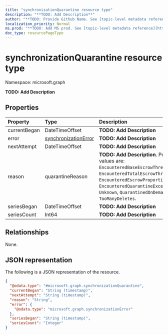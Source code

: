```yaml
---
title: "synchronizationQuarantine resource type"
description: "**TODO: Add Description**"
author: "**TODO: Provide Github Name. See [topic-level metadata reference](https://msgo.azurewebsites.net/add/document/guidelines/metadata.html#topic-level-metadata)**"
localization_priority: Normal
ms.prod: "**TODO: Add MS prod. See [topic-level metadata reference](https://msgo.azurewebsites.net/add/document/guidelines/metadata.html#topic-level-metadata)**"
doc_type: resourcePageType
---
```


# synchronizationQuarantine resource type


Namespace: microsoft.graph

**TODO: Add Description**

## Properties
|Property|Type|Description|
|:---|:---|:---|
|currentBegan|DateTimeOffset|**TODO: Add Description**|
|error|[synchronizationError](../resources/synchronizationerror.md)|**TODO: Add Description**|
|nextAttempt|DateTimeOffset|**TODO: Add Description**|
|reason|quarantineReason|**TODO: Add Description**. Possible values are: `EncounteredBaseEscrowThreshold`, `EncounteredTotalEscrowThreshold`, `EncounteredEscrowProportionThreshold`, `EncounteredQuarantineException`, `Unknown`, `QuarantinedOnDemand`, `TooManyDeletes`.|
|seriesBegan|DateTimeOffset|**TODO: Add Description**|
|seriesCount|Int64|**TODO: Add Description**|

## Relationships
None.

## JSON representation
The following is a JSON representation of the resource.
<!-- {
  "blockType": "resource",
  "@odata.type": "microsoft.graph.synchronizationQuarantine"
}
-->
``` json
{
  "@odata.type": "#microsoft.graph.synchronizationQuarantine",
  "currentBegan": "String (timestamp)",
  "nextAttempt": "String (timestamp)",
  "reason": "String",
  "error": {
    "@odata.type": "microsoft.graph.synchronizationError"
  },
  "seriesBegan": "String (timestamp)",
  "seriesCount": "Integer"
}
```


